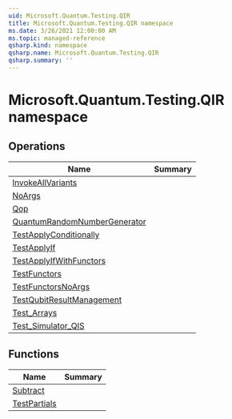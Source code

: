 ```yaml
---
uid: Microsoft.Quantum.Testing.QIR
title: Microsoft.Quantum.Testing.QIR namespace
ms.date: 3/26/2021 12:00:00 AM
ms.topic: managed-reference
qsharp.kind: namespace
qsharp.name: Microsoft.Quantum.Testing.QIR
qsharp.summary: ''
---
```


# Microsoft.Quantum.Testing.QIR namespace




<!-- summaries -->

## Operations

| Name | Summary |
|------|---------|
|[InvokeAllVariants](xref:Microsoft.Quantum.Testing.QIR.InvokeAllVariants) | |
|[NoArgs](xref:Microsoft.Quantum.Testing.QIR.NoArgs) | |
|[Qop](xref:Microsoft.Quantum.Testing.QIR.Qop) | |
|[QuantumRandomNumberGenerator](xref:Microsoft.Quantum.Testing.QIR.QuantumRandomNumberGenerator) | |
|[TestApplyConditionally](xref:Microsoft.Quantum.Testing.QIR.TestApplyConditionally) | |
|[TestApplyIf](xref:Microsoft.Quantum.Testing.QIR.TestApplyIf) | |
|[TestApplyIfWithFunctors](xref:Microsoft.Quantum.Testing.QIR.TestApplyIfWithFunctors) | |
|[TestFunctors](xref:Microsoft.Quantum.Testing.QIR.TestFunctors) | |
|[TestFunctorsNoArgs](xref:Microsoft.Quantum.Testing.QIR.TestFunctorsNoArgs) | |
|[TestQubitResultManagement](xref:Microsoft.Quantum.Testing.QIR.TestQubitResultManagement) | |
|[Test_Arrays](xref:Microsoft.Quantum.Testing.QIR.Test_Arrays) | |
|[Test_Simulator_QIS](xref:Microsoft.Quantum.Testing.QIR.Test_Simulator_QIS) | |

## Functions

| Name | Summary |
|------|---------|
|[Subtract](xref:Microsoft.Quantum.Testing.QIR.Subtract) | |
|[TestPartials](xref:Microsoft.Quantum.Testing.QIR.TestPartials) | |

<!-- /summaries -->
